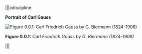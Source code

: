 
|||xdiscipline

**Portrait of Carl Gauss**

![**Figure 0.0.1:** *Carl Friedrich Gauss by G. Biermann (1824-1908)*](Images/Carl_Friedrich_Gauss.jpg)

**Figure 0.0.1:** *Carl Friedrich Gauss by G. Biermann (1824-1908)*


|||


